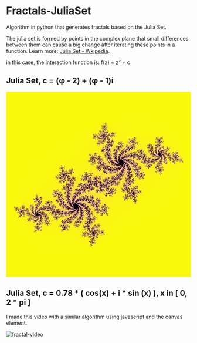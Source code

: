 # Fractals-JuliaSet
Algorithm in python that generates fractals based on the Julia Set.

The julia set is formed by points in the complex plane that small differences between them can cause a big change after iterating these points in a function. Learn more: [Julia Set - Wkipedia](https://en.wikipedia.org/wiki/Julia_set).

in this case, the interaction function is: f(z) = z² + c

## Julia Set,  c = (φ - 2) + (φ - 1)i

![fractal-image](https://raw.githubusercontent.com/raulpy271/Fractals-JuliaSet/master/juliaSet_C%3D(-0.382)%2B(0.618i)_q%3D100.png)

## Julia Set, c = 0.78 \* ( cos(x) +  i \* sin (x) ), x in [ 0, 2 \* pi ]

I made this video with a similar algorithm using javascript and the canvas element.

![fractal-video](https://github.com/raulpy271/Fractals-JuliaSet/blob/master/julia-set.gif)
